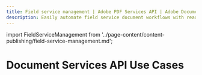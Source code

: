 ```yaml
---
title: Field service management | Adobe PDF Services API | Adobe Document Services
description: Easily automate field service document workflows with readily available APIs. Our PDF Services API helps you create, convert, OCR PDFs and more. Free 6-month trial. Learn more today.
---
```


import FieldServiceManagement from '../page-content/content-publishing/field-service-management.md';


<Hero slots="heading" variant="fullwidth" theme="dark"  customLayout className="herobgImage Hero-Banner" />

# Document Services API Use Cases


<MenuWrapperComponent  slots="content"  repeat="1" theme="lightest" className="Field-service-management"/>

<FieldServiceManagement />
